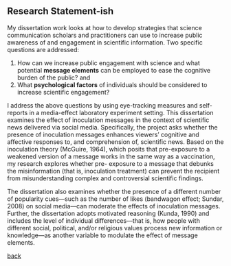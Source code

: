 

## Research Statement-ish 
My dissertation work looks at how to develop strategies that science communication scholars and practitioners can use to increase public awareness of and engagement in scientific information. Two specific questions are addressed: 

1. How can we increase public engagement with science and what potential **message elements** can be employed to ease the cognitive burden of the public? and 
2. What **psychological factors** of individuals should be considered to increase scientific engagement? 

I address the above questions by using eye-tracking measures and self-reports in a media-effect laboratory experiment setting. 
This dissertation examines the effect of inoculation messages in the context of scientific news delivered via social media. Specifically, the project asks whether the presence of inoculation messages enhances viewers’ cognitive and affective responses to, and comprehension of, scientific news. Based on the inoculation theory (McGuire, 1964), which posits that pre-exposure to a weakened version of a message works in the same way as a vaccination, my research explores whether pre- exposure to a message that debunks the misinformation (that is, inoculation treatment) can prevent the recipient from misunderstanding complex and controversial scientific findings. 


The dissertation also examines whether the presence of a different number of popularity cues—such as the number of likes (bandwagon effect; Sundar, 2008) on social media—can moderate the effects of inoculation messages. Further, the dissertation adopts motivated reasoning (Kunda, 1990) and includes the level of individual differences—that is, how people with different social, political, and/or religious values process new information or knowledge—as another variable to modulate the effect of message elements. 


[back](./)




